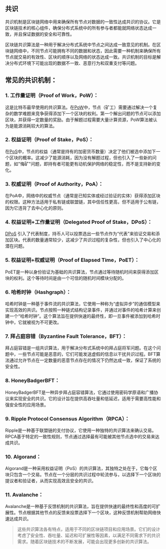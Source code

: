 ## 共识

共识机制是区块链网络中用来确保所有节点对数据的一致性达成共识的协议。它是区块链技术的核心组件，确保分布式系统中的所有参与者都能就网络状态达成一致，并且保证数据的安全和可靠性。



区块链共识算法是一种用于解决分布式系统中节点之间达成一致意见的机制。在区块链网络中，不同节点可能拥有不同的数据和状态，因此需要一种机制来确保所有节点就交易的有效性、区块的顺序以及网络的状态达成一致。共识机制的目标是解决分布式环境下可能出现的数据不一致、恶意行为和双重支付等问题。

## 常见的共识机制：

### 1. **工作量证明（Proof of Work，PoW）**：

这是比特币最早使用的共识算法。在[PoW](https://learnblockchain.cn/tags/PoW)中，节点（矿工）需要通过解决一个复杂的数学难题来竞争获得添加下一个区块的权利。第一个解出问题的节点可以添加区块，并获得一定数量的奖励。由于解题过程需要大量计算资源，PoW算法被认为是能源消耗较大的算法。

### 2. **权益证明（Proof of Stake，PoS）**：

在[PoS](https://learnblockchain.cn/tags/PoS)中，节点的权益（通常是持有的加密货币数量）决定了他们被选中添加下一个区块的概率。这减少了能源消耗，因为没有解题过程，但也引入了一些新的问题，如"悔矿"问题，即持有者可能更有动机保护网络的稳定性，而不是支持新的变化。

### 3. **权威证明（Proof of Authority，PoA）**：

在PoA中，网络中的权威节点（通常是已知实体或经过验证的实体）获得添加区块的权限。这种方法适用于私有链或联盟链，其中信任性更高，但不适用于公有链，因为它违背了去中心化的原则。

### 4. **权益证明+工作量证明（Delegated Proof of Stake，DPoS）**：

[DPoS](https://learnblockchain.cn/tags/DPoS) 引入了代表制度，持币人可以投票选出一些节点作为“代表”来验证交易和添加区块。代表的数量通常较少，这减少了共识过程的复杂性，但也引入了中心化的潜在问题。

### 5. **权益证明+权威证明（Proof of Elapsed Time，PoET）**：

PoET是一种以身份验证为基础的共识算法，节点通过等待随机时间来获得添加区块的权利。这个等待时间是由一个可信的随机时间模块分配的。

### 6. **哈希时钟（Hashgraph）**：

哈希时钟是一种基于事件流的共识算法，它使用一种称为“虚拟异步”的通信模型来实现高效的共识。节点按照一种链式结构记录事件，并通过对事件的哈希计算来创建一个“哈希时钟”。这个算法旨在提供快速的最终性，即一旦事件被添加到哈希时钟中，它就被视为不可更改。

### 7. **拜占庭容错（Byzantine Fault Tolerance，BFT）**：

拜占庭容错是一组共识算法，用于解决分布式系统中的拜占庭将军问题。在这个问题中，一些节点可能是恶意的，它们可能发送虚假的信息以干扰共识过程。BFT算法通过允许节点在一定数量的恶意节点存在的情况下仍然达成一致，保证了系统的安全性。

### 8. **HoneyBadgerBFT**：

HoneyBadgerBFT是一种异步拜占庭容错算法，它通过使用密码学原语和广播协议来实现安全的共识。它的设计旨在提供高吞吐量和低延迟，适用于需要高性能和强安全性的应用场景。

### 9. **Ripple Protocol Consensus Algorithm（RPCA）**：

Ripple是一种基于联盟链的支付协议，它使用一种独特的共识算法来确认交易。RPCA基于特定的一致性规则，节点通过选择最有可能被其他节点选中的交易来达成共识。

### 10. **Algorand**：

Algorand是一种采用权益证明（PoS）的共识算法，其独特之处在于，它每个区块只包含一个交易。节点在一个分层的共识过程中轮流参与，以选择下一个区块的提议者和验证者，从而实现高效且安全的共识。

### 11. **Avalanche**：

Avalanche是一种基于反馈机制的共识算法，旨在提供快速的最终性和高度的可扩展性。节点根据其他节点的反馈来投票选择下一个区块，这种反馈机制帮助网络快速达成共识。

>这些共识算法各有特点，适用于不同的区块链项目和应用场景。它们的设计考虑了安全性、吞吐量、延迟和可扩展性等因素，以满足不同需求下的共识需求。随着区块链技术的不断发展，可能会出现更多创新的共识算法。